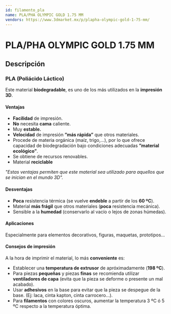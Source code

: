 ```yaml
---
id: filamento_pla
name: PLA/PHA OLYMPIC GOLD 1.75 MM
vendors: https://www.3dmarket.mx/p/plapha-olympic-gold-1-75-mm/
---
```


# PLA/PHA OLYMPIC GOLD 1.75 MM

## Descripción
### PLA (Poliácido Láctico)
Este material <b>biodegradable</b>, es uno de los más utilizados en la <b>impresión 3D</b>.

####  Ventajas
<ul>
<li><b>Facilidad</b> de impresión.</li>
<li><b>No</b> necesita <b>cama</b> caliente.</li>
<li>Muy <b>estable.</b></li>
<li><b>Velocidad</b> de impresión <b>”más rápida”</b> que otros materiales. </li>
<li>Procede de materia orgánica (maíz, trigo,…), por lo que ofrece capacidad de biodegradación bajo condiciones adecuadas <b>”material ecológico”</b>.</li>
<li>Se obtiene de recursos renovables.</li>
<li>Material <b>reciclable</b></li>
</ul>
<i>"Estas ventajas permiten que este material sea utilizado para aquellos que se inician en el mundo 3D".</i>

####  Desventajas
<ul>
<li><b>Poca</b> resistencia térmica (se vuelve <b>endeble</b> a partir de los <b>60 ºC</b>).</li>
<li>Material <b>más frágil</b> que otros materiales (<b>poca</b> resistencia mecánica).</li>
<li>Sensible a la <b>humedad</b> (conservarlo al vacío o lejos de zonas húmedas).</li>
</ul>

#### Aplicaciones
Especialmente para elementos decorativos, figuras, maquetas, prototipos…

#### Consejos de impresión 
A la hora de imprimir el material, lo más <b>conveniente</b> es:
<ul>
<li>Establecer una <b>temperatura de extrusor</b> de apróximadamente (<b>198 ºC</b>).</li>
<li>Para piezas <b>pequeñas</b> y piezas <b>finas</b> se recomienda utilizar <b>ventiladores de capa</b> (evita que la pieza se deforme o presente un mal acabado).</li>
<li>Usar <b>adhesivos</b> en la base para evitar que la pieza se despegue de la base. (Ej: laca, cinta kapton, cinta carrocero…).</li>
<li>Para <b>filamentos</b> con colores oscuros, aumentar la temperatura 3 ºC ó 5 ºC respecto a la temperatura óptima.</li>
